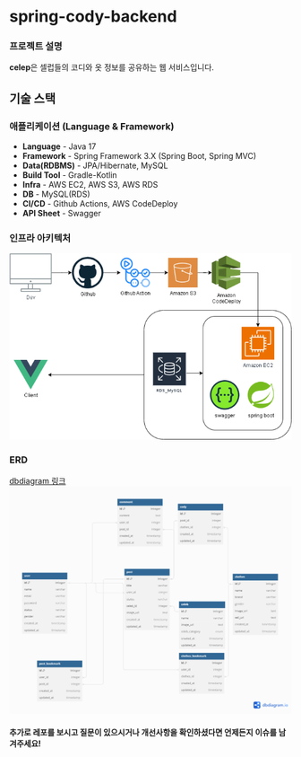 # spring-cody-backend

### 프로젝트 설명

**celep**은 셀럽들의 코디와 옷 정보를 공유하는 웹 서비스입니다.

## 기술 스택

### 애플리케이션 (Language & Framework)

- **Language** - Java 17
- **Framework** - Spring Framework 3.X (Spring Boot, Spring MVC)
- **Data(RDBMS)** - JPA/Hibernate, MySQL
- **Build Tool** - Gradle-Kotlin
- **Infra** - AWS EC2, AWS S3, AWS RDS
- **DB** - MySQL(RDS)
- **CI/CD** - Github Actions, AWS CodeDeploy
- **API Sheet** - Swagger

### 인프라 아키텍처

![celep-architecture](./docs/celep-architecture.png)

### ERD

[dbdiagram 링크](https://dbdocs.io/pch3310/celep_dbdiagram)
![celep-architecture](./docs/celep_dbdiagram.png)

#### 추가로 레포를 보시고 질문이 있으시거나 개선사항을 확인하셨다면 언제든지 이슈를 남겨주세요!